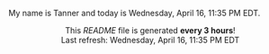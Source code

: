 My name is Tanner and today is Wednesday, April 16, 11:35 PM EDT.

<p align="center">This <i>README</i> file is generated <b>every 3 hours</b>!</br>Last refresh: Wednesday, April 16, 11:35 PM EDT<br /></p>
